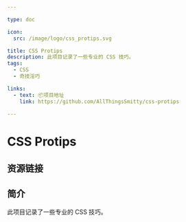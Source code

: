 ```yaml
---

type: doc

icon:
  src: /image/logo/css_protips.svg

title: CSS Protips
description: 此项目记录了一些专业的 CSS 技巧。
tags:
  - CSS
  - 奇技淫巧

links:
  - text: 📦项目地址
    link: https://github.com/AllThingsSmitty/css-protips

---
```


<ShowLogo />

# CSS Protips

<ShowTags />

<ShowBreadcrumb />

## 资源链接

<ShowLinks />

## 简介

此项目记录了一些专业的 CSS 技巧。
